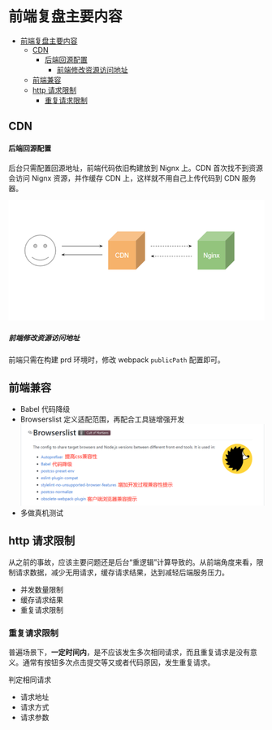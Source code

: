 # 前端复盘主要内容
- [前端复盘主要内容](#前端复盘主要内容)
  - [CDN](#cdn)
      - [后端回源配置](#后端回源配置)
        - [前端修改资源访问地址](#前端修改资源访问地址)
  - [前端兼容](#前端兼容)
  - [http 请求限制](#http-请求限制)
    - [重复请求限制](#重复请求限制)

## CDN

#### 后端回源配置
后台只需配置回源地址，前端代码依旧构建放到 Nignx 上。CDN 首次找不到资源会访问 Nignx 资源，并作缓存 CDN 上，这样就不用自己上传代码到 CDN 服务器。

![](https://github.com/laoergege/laoergege-blog/blob/master/images/123.PNG?raw=true)

##### 前端修改资源访问地址
前端只需在构建 prd 环境时，修改 webpack `publicPath` 配置即可。

## 前端兼容
  - Babel 代码降级
  - Browserslist 定义适配范围，再配合工具链增强开发![](https://github.com/laoergege/laoergege-blog/blob/master/images/%E5%BE%AE%E4%BF%A1%E5%9B%BE%E7%89%87_20191114223857.png?raw=true)
  - 多做真机测试

## http 请求限制
从之前的事故，应该主要问题还是后台“重逻辑”计算导致的。从前端角度来看，限制请求数据，减少无用请求，缓存请求结果，达到减轻后端服务压力。

- 并发数量限制
- 缓存请求结果
- 重复请求限制

### 重复请求限制
普遍场景下，**一定时间内**，是不应该发生多次相同请求，而且重复请求是没有意义。通常有按钮多次点击提交等又或者代码原因，发生重复请求。

判定相同请求
  - 请求地址
  - 请求方式
  - 请求参数